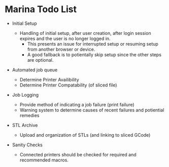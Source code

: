 # Marina Todo List

- Initial Setup

  - Handling of initial setup, after user creation, after login session expires and the user is no longer logged in.
    - This presents an issue for interrupted setup or resuming setup from another browser or device.
    - A good fallback is to potientally skip setup since the other steps are optional.

- Automated job queue

  - Determine Printer Availibility
  - Determine Printer Compatability (of sliced file)

- Job Logging

  - Provide method of indicating a job failure (print failure)
  - Warning system to determine causes of recent failures and potiential remedies

- STL Archive

  - Upload and organization of STLs (and linking to sliced GCode)

- Sanity Checks
  - Connected printers should be checked for required and recommended macros.
